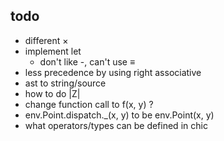 ## todo

- different ×
- implement let
  - don't like -, can't use ≡
- less precedence by using right associative
- ast to string/source
- how to do |Z|
- change function call to f(x, y) ?
- env.Point.dispatch.\_(x, y) to be env.Point(x, y)
- what operators/types can be defined in chic
